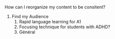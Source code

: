 How can I reorganize my content to be consitent? 

1. Find my Audience
	1. Rapid language learning for A1
	2. Focusing technique for students with ADHD?
	3.  Général 